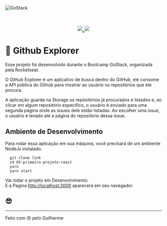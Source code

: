 <img alt="GoStack" src="https://storage.googleapis.com/golden-wind/bootcamp-gostack/header-desafios.png" />
<h1 align="center">

  <p align="center">
  <a href="https://www.typescriptlang.org/">
    <img src="https://img.shields.io/badge/tech-TypeScript-blue" />
  </a>

  <a href="https://github.com/Rocketseat">
    <img src="https://img.shields.io/badge/source-rocketseat-blueviolet" />
  </a>
  </p>
</h1>

# 🚀 Github Explorer

Esse projeto foi desenvolvido durante o Bootcamp GoStack, organizada pela Rocketseat.

O Github Explorer é um aplicativo de busca dentro do GitHub, ele consome a API pública do Github para mostrar ao usuário os repositórios que ele procura.

A aplicação guarda na Storage os repósitórios já procurados e listados e, ao clicar em algum repositório específico, o usuário é enviado para uma segunda página onde as issues dele estão listadas. Ao escolher uma issue, o usuário é levado até a página do repositório dessa issue.

## Ambiente de Desenvolvimento

Para rodar essa aplicação em sua máquina, você precisará de um ambiente NodeJs instalado.

```
  git clone link
  cd 05-primeiro-projeto-react
  yarn
  yarn start
```

Vai rodar o projeto em Desenvolvimento.<br />
E a Pagina [http://localhost:3000](http://localhost:3000) aparecerá em seu navegador.


## 😎
---
Feito com 😠 pelo Guilherme
